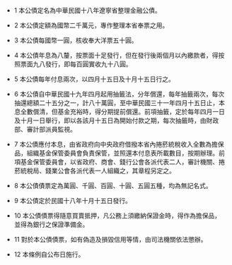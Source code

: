 * 1 本公債定名為中華民國十八年遼寧省整理金融公債。

* 2 本公債定額為國幣二千萬元，專作整理本省奉票之用。

* 3 本公債每國幣一圓，核收奉大洋票五十圓。

* 4 本公債年息為八釐，按票面十足發行，但在發行後兩個月以內繳款者，得按照票面九八發行，即每百圓實收九十八圓。

* 5 本公債每年付息兩次，以四月十五日及十月十五日行之。

* 6 本公債自中華民國十九年四月起用抽籤法，分年償還，每年抽籤兩次，每次抽還總額二十五分之一，計八十萬圓，至中華民國三十一年四月十五日止，本息全數償清，但基金充裕時，得分期提前償還。前項抽籤，定於每年四月一日及十月一日舉行，即以各該月十五日為開始付款之期，每次抽籤時，由財政部、審計部派員監視。

* 7 本公債應付本息，由省政府向中央政府借撥本省內捲菸統稅收入全數為擔保品，組織基金保管委員會負責保管，並照還本付息表所載數目，按期辦理。前項基金保管委員會，以省政府、商會、錢行公會各派代表二人，審計機關、捲菸統稅局、錢業公會各派代表一人組織之，其章程另定之。

* 8 本公債債票定為萬圓、千圓、百圓、十圓、五圓五種，均為無記名式。

* 9 本公債定於民國十八年十月十五日發行。

* 10 本公債債票得隨意買賣抵押，凡公務上須繳納保證金時，得作為擔保品，並得為銀行之保證準備金。

* 11 對於本公債債票，如有偽造及損毀信用等情，由司法機關依法懲辦。

* 12 本條例自公布日施行。

